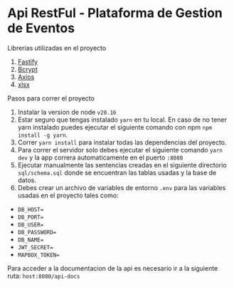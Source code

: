 # Api RestFul - Plataforma de Gestion de Eventos

Librerias utilizadas en el proyecto

1. [Fastify](https://fastify.dev/)
2. [Bcrypt](https://www.npmjs.com/package/bcrypt)
3. [Axios](https://www.npmjs.com/package/axios)
4. [xlsx](https://www.npmjs.com/package/xlsx)

Pasos para correr el proyecto

1. Instalar la version de node `v20.16`
2. Estar seguro que tengas instalado `yarn` en tu local. En caso de no tener yarn instalado puedes ejecutar el siguiente comando con npm `npm install -g yarn`.
3. Correr `yarn install` para instalar todas las dependencias del proyecto.
4. Para correr el servidor solo debes ejecutar el siguiente comando `yarn dev` y la app correra automaticamente en el puerto `:8080`
5. Ejecutar manualmente las sentencias creadas en el siguiente directorio `sql/schema.sql` donde se encuentran las tablas usadas y la base de datos.
6. Debes crear un archivo de variables de entorno `.env` para las variables usadas en el proyecto tales como:

- `DB_HOST=`
- `DB_PORT=`
- `DB_USER=`
- `DB_PASSWORD=`
- `DB_NAME=`
- `JWT_SECRET=`
- `MAPBOX_TOKEN=`

Para acceder a la documentacion de la api es necesario ir a la siguiente ruta: `host:8080/api-docs`
